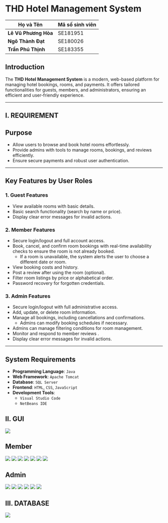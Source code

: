 # **THD Hotel Management System**

| **Họ và Tên**       | **Mã số sinh viên**|
|---------------------|--------------------|
| **Lê Vũ Phương Hòa**|SE181951            |         
| **Ngô Thành Đạt**   |SE180026            | 
| **Trần Phú Thịnh**  |SE183355            | 

## **Introduction**
The **THD Hotel Management System** is a modern, web-based platform for managing hotel bookings, rooms, and payments. It offers tailored functionalities for guests, members, and administrators, ensuring an efficient and user-friendly experience.

---
## **I. REQUIREMENT**
## Purpose
- Allow users to browse and book hotel rooms effortlessly.
- Provide admins with tools to manage rooms, bookings, and reviews efficiently.
- Ensure secure payments and robust user authentication.

---

## Key Features by User Roles

### **1. Guest Features**
- View available rooms with basic details.
- Basic search functionality (search by name or price).
- Display clear error messages for invalid actions.

### **2. Member Features**
- Secure login/logout and full account access.
- Book, cancel, and confirm room bookings with real-time availability checks to ensure the room is not already booked.
  - If a room is unavailable, the system alerts the user to choose a different date or room.
- View booking costs and history.
- Post a review after using the room (optional).
- Filter room listings by price or alphabetical order.
- Password recovery for forgotten credentials.

### **3. Admin Features**
- Secure login/logout with full administrative access.
- Add, update, or delete room information.
- Manage all bookings, including cancellations and confirmations.
  - Admins can modify booking schedules if necessary.
- Admins can manage filtering conditions for room management.
- Monitor and respond to member reviews .
- Display clear error messages for invalid actions.

---

## System Requirements

- **Programming Language**: `Java`
- **Web Framework**: `Apache Tomcat`
- **Database**: `SQL Server`
- **Frontend**: `HTML`, `CSS`, `JavaScript`
- **Development Tools**:
  - `Visual Studio Code`
  - `NetBeans IDE`

## **II. GUI**
![](images/GUI/9.png)
## Member
![](images/GUI/1.png)
![](images/GUI/2.png)
![](images/GUI/3.png)
![](images/GUI/4.png)
![](images/GUI/5.png)
![](images/GUI/6.png)
![](images/GUI/7.png)
## Admin
![](images/GUI/10.png)
![](images/GUI/11.png)
![](images/GUI/12.png)
![](images/GUI/15.png)
![](images/GUI/16.png)
![](images/GUI/13.png)

## **III. DATABASE**
![](images/Database/prj301asm_sql.drawio.png)


